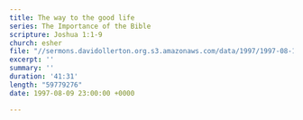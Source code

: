 ```yaml
---
title: The way to the good life
series: The Importance of the Bible
scripture: Joshua 1:1-9
church: esher
file: "//sermons.davidollerton.org.s3.amazonaws.com/data/1997/1997-08-10.mp3"
excerpt: ''
summary: ''
duration: '41:31'
length: "59779276"
date: 1997-08-09 23:00:00 +0000

---
```

